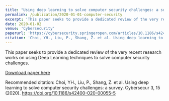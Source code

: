 ```yaml
---
title: "Using deep learning to solve computer security challenges: a survey"
permalink: /publication/2020-01-01-computer-security
excerpt: 'This paper seeks to provide a dedicated review of the very recent research works on using Deep Learning techniques to solve computer security challenges.'
date: 2020-01-02
venue: 'Cybersecurity'
paperurl: 'https://cybersecurity.springeropen.com/articles/10.1186/s42400-020-00055-5'
citation: 'Choi, YH., Liu, P., Shang, Z. et al. Using deep learning to solve computer security challenges: a survey. Cybersecur 3, 15 (2020). https://doi.org/10.1186/s42400-020-00055-5'
---
```

This paper seeks to provide a dedicated review of the very recent research works on using Deep Learning techniques to solve computer security challenges.

[Download paper here](https://cybersecurity.springeropen.com/articles/10.1186/s42400-020-00055-5)

Recommended citation: Choi, YH., Liu, P., Shang, Z. et al. Using deep learning to solve computer security challenges: a survey. Cybersecur 3, 15 (2020). https://doi.org/10.1186/s42400-020-00055-5
